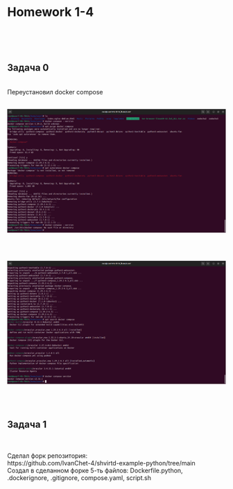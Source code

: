 <h1>Homework 1-4</h1> <br>
<br>
<br>
<h2>Задача 0</h2><br>
Переустановил docker compose<br>
<br>

![Удаление и установка docker compose](https://github.com/IvanChet-4/Dev/blob/main/images/Homework%201-4/%D0%A3%D0%B4%D0%B0%D0%BB%D0%B5%D0%BD%D0%B8%D0%B5%20%D0%B8%20%D1%83%D1%81%D1%82%D0%B0%D0%BD%D0%BE%D0%B2%D0%BA%D0%B0%20docker%20compose.png)

<br>
<br>

![Версия установленного docker compose](https://github.com/IvanChet-4/Dev/blob/main/images/Homework%201-4/Версия%20установленного%20docker%20compose.png)

<br>
<br>
<h2>Задача 1</h2><br>
<br>
Сделал форк репозитория: <br>
https://github.com/IvanChet-4/shvirtd-example-python/tree/main<br>
Создал в сделанном форке 5-ть файлов: Dockerfile.python, .dockerignore, .gitignore, compose.yaml, script.sh<br>
